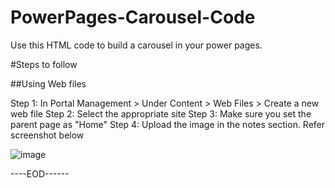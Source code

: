 # PowerPages-Carousel-Code
 Use this HTML code to build a carousel in your power pages.

#Steps to follow 

##Using Web files 

Step 1: In Portal Management > Under Content > Web Files > Create a new web file 
Step 2: Select the appropriate site
Step 3: Make sure you set the parent page as "Home" 
Step 4: Upload the image in the notes section. Refer screenshot below

![image](https://user-images.githubusercontent.com/6369107/187817807-efb49024-0d21-4d54-93d4-b52183e86de5.png)

----EOD------ 
